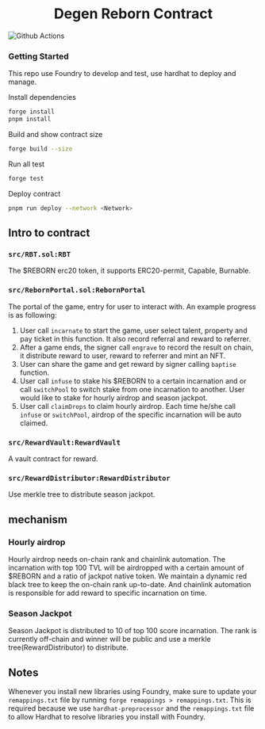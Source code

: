 # <h1 align="center"> Degen Reborn Contract </h1>

<!-- **Template repository for getting started quickly with Hardhat and Foundry in one project** -->

![Github Actions](https://github.com/devanonon/hardhat-foundry-template/workflows/test/badge.svg)

### Getting Started

This repo use Foundry to develop and test, use hardhat to deploy and manage.

Install dependencies

```bash
forge install
pnpm install
```

Build and show contract size
```bash
forge build --size
```

Run all test
```bash
forge test
```

Deploy contract
```bash
pnpm run deploy --network <Network>
```

## Intro to contract

### `src/RBT.sol:RBT`
The $REBORN erc20 token, it supports ERC20-permit, Capable, Burnable.

### `src/RebornPortal.sol:RebornPortal`

The portal of the game, entry for user to interact with. An example progress is as following:

1. User call `incarnate` to start the game, user select talent, property and pay ticket in this function. It also record referral and reward to referrer.
2. After a game ends, the signer call `engrave` to record the result on chain, it distribute reward to user, reward to referrer and mint an NFT.
3. User can share the game and get reward by signer calling `baptise` function.
4. User call `infuse` to stake his $REBORN to a certain incarnation and or call `switchPool` to switch stake from one incarnation to another. User would like to stake for hourly airdrop and season jackpot. 
5. User call `claimDrops` to claim hourly airdrop. Each time he/she call `infuse` or `switchPool`, airdrop of the specific incarnation will be auto claimed.

### `src/RewardVault:RewardVault`

A vault contract for reward.

### `src/RewardDistributor:RewardDistributor`

Use merkle tree to distribute season jackpot.

## mechanism

### Hourly airdrop

Hourly airdrop needs on-chain rank and chainlink automation. The incarnation with top 100 TVL will be airdropped with a certain amount of $REBORN and a ratio of jackpot native token. We maintain a dynamic red black tree to keep the on-chain rank up-to-date. And chainlink automation is responsible for add reward to specific incarnation on time.

### Season Jackpot

Season Jackpot is distributed to 10 of top 100 score incarnation. The rank is currently off-chain and winner will be public and use a merkle tree(RewardDistributor) to distribute.

## Notes

Whenever you install new libraries using Foundry, make sure to update your `remappings.txt` file by running `forge remappings > remappings.txt`. This is required because we use `hardhat-preprocessor` and the `remappings.txt` file to allow Hardhat to resolve libraries you install with Foundry.
